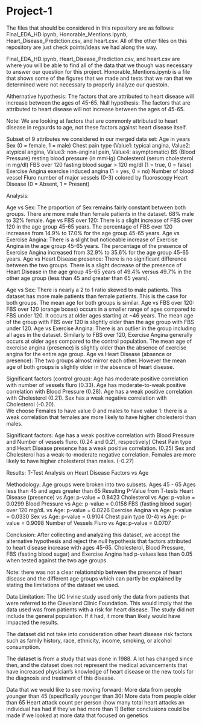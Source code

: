 # Project-1

The files that should be considered in this repository are as follows: Final_EDA_HD.ipynb, Honorable_Mentions.ipynb, Heart_Disease_Prediction.csv, and heart.csv. All of the other files on this repository are just check points/ideas we had along the way.

Final_EDA_HD.ipynb, Heart_Disease_Prediction.csv, and heart.csv are where you will be able to find all of the data that we though was necessary to answer our question for this project. 
Honorable_Mentions.ipynb is a file that shows some of the figures that we made and tests that we ran that we determined were not necessary to properly analyze our questoin. 

Althernative hypothesis: The factors that are attributed to heart disease will increase between the ages of 45-65.
Null hypothesis: The factors that are attributed to heart disease will not increase between the ages of 45-65.

Note: We are looking at factors that are commonly attributed to heart disease in regaurds to age, not these factors against heart disease itself.


Subset of 9 attributes we considered in our merged data set:
Age in years
Sex (0 = female, 1 = male)
Chest pain type (Value1: typical angina, Value2: atypical angina, Value3: non-anginal pain, Value4: asymptomatic)
BS (Blood Pressure) resting blood pressure (in mmHg)
Cholesterol (serum cholesterol in mg/dl)
FBS over 120 fasting blood sugar > 120 mg/dl (1 = true, 0 = false)
Exercise Angina exercise induced angina (1 = yes, 0 = no)
Number of blood vessel Fluro number of major vessels (0-3) colored by fluoroscopy
Heart Disease (0 = Absent, 1 = Present)

Analysis:

Age vs Sex: The proportion of Sex remains fairly constant between both groups. There are more male than female patients in the dataset. 68% male to 32% female. 
Age vs FBS over 120: There is a slight increase of FBS over 120 in the age group 45-65 years. The percentage of FBS over 120 increases from 14.9% to 17.0% for the age group 45-65 years.
Age vs Exercise Angina: There is a slight but noticeable increase of Exercise Angina in the age group 45-65 years. The percentage of the presence of Exercise Angina increased from 32.9% to 35.6% for the age group 45-65 years.
Age vs Heart Disease presence: There is no significant difference between the two groups. There is a slight decrease of the presence of Heart Disease in the age group 45-65 years of 49.4% versus 49.7% in the other age group (less than 45 and greater than 65 years). 

Age vs Sex: There is nearly a 2 to 1 ratio skewed to male patients. This dataset has more male patients than female patients. This is the case for both groups. The mean age for both groups is similar. 
Age vs FBS over 120: FBS over 120 (orange boxes) occurs in a smaller range of ages compared to FBS under 120. It occurs at older ages starting at ~46 years. The mean age of the group with FBS over 120 is slightly older than the age group with FBS under 120. 
Age vs Exercise Angina: There is an outlier in the group including all ages in the dataset. Similarly to FBS over 120, Exercise Angina generally occurs at older ages compared to the control population. The mean age of exercise angina (presence) is slightly older than the absence of exercise angina for the entire age group. 
Age vs Heart Disease (absence or presence): The two groups almost mirror each other. However the mean age of both groups is slightly older in the absence of heart disease. 

Significant factors (control group):
Age has moderate positive correlation with number of vessels fluro (0.33).
Age has moderate-to-weak positive correlation with Blood Pressure (0.28).
Age has a weak positive correlation with Cholesterol (0.21).
Sex has a weak negative correlation with Cholesterol (-0.20).                             
We choose Females to have value 0 and males to have value 1: there is a weak correlation that females are more likely to have higher cholesterol than males. 

Significant factors:
Age has a weak positive correlation with Blood Pressure and Number of vessels fluro. (0.24 and 0.21, respectively)
Chest Pain type and Heart Disease presence has a weak positive correlation. (0.25)
Sex and Cholesterol has a weak-to-moderate negative correlation. Females are more likely to have higher cholesterol than males. (-0.27)

Results: T-Test Analysis on Heart Disease Factors vs Age

Methodology: Age groups were broken into two subsets. 
Ages 45 - 65
Ages less than 45 and ages greater than 65
Resulting P-Value from T-tests
Heart Disease (presence) vs Age: p-value = 0.8423
Cholesterol vs Age: p-value = 0.0299
Blood Pressure vs Age: p-value = 0.0158
FBS (fasting blood sugar) over 120 mg/dL vs Age: p-value = 0.0226
Exercise Angina vs Age: p-value = 0.0330
Sex vs Age: p-value = 0.9104
Chest pain type (0-4) vs Age: p-value = 0.9098
Number of Vessels Fluro vs Age: p-value = 0.0707

Conclusion:
After collecting and analyzing this dataset, we accept the alternative hypothesis and reject the null hypothesis that factors attributed to heart disease increase with ages 45-65. 
Cholesterol, Blood Pressure, FBS (fasting blood sugar) and Exercise Angina had p-values less than 0.05 when tested against the two age groups.

Note: there was not a clear relationship between the presence of heart disease and the different age groups which can partly be explained by stating the limitations of the dataset we used.

Data Limitation:
The UC Irvine study used only the data from patients that were referred to the Cleveland Clinic Foundation. This would imply that the data used was from patients with a risk for heart disease. The study did not include the general population. If it had, it more than likely would have impacted the results.

The dataset did not take into consideration other heart disease risk factors such as family history, race, ethnicity, income, smoking, or alcohol consumption.

The dataset is from a study that was done in 1988. A lot has changed since then, and the dataset does not represent the medical advancements that have increased physician’s knowledge of heart disease or the new tools for the diagnosis and treatment of this disease.

Data that we would like to see moving forward:
More data from people younger than 45 (specifically younger than 30)
More data from people older than 65
Heart attack count per person (how many total heart attacks an individual has had if they’ve had more than 1)
Better conclusions could be made if we looked at more data that focused on genetics 


